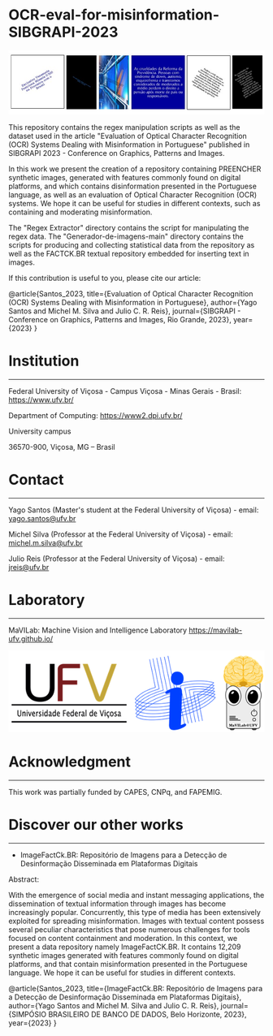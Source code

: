 # OCR-eval-for-misinformation-SIBGRAPI-2023
![alt text](https://github.com/MaVILab-UFV/OCR-eval-for-misinformation-SIBGRAPI-2023/blob/main/Illustrations%20for%20the%20readme/Exemplos.jpg?raw=true)

This repository contains the regex manipulation scripts as well as the dataset used in the article "Evaluation of Optical Character Recognition (OCR) Systems Dealing with Misinformation in Portuguese" published in SIBGRAPI 2023 - Conference on Graphics, Patterns and Images.

In this work we present the creation of a repository containing PREENCHER synthetic images, generated with features commonly found on digital platforms, and which contains disinformation presented in the Portuguese language, as well as an evaluation of Optical Character Recognition (OCR) systems. We hope it can be useful for studies in different contexts, such as containing and moderating misinformation.

The "Regex Extractor" directory contains the script for manipulating the regex data. The "Generador-de-imagens-main" directory contains the scripts for producing and collecting statistical data from the repository as well as the FACTCK.BR textual repository embedded for inserting text in images.

If this contribution is useful to you, please cite our article:

@article{Santos_2023, title={Evaluation of Optical Character Recognition (OCR) Systems Dealing with Misinformation in Portuguese}, author={Yago Santos and Michel M. Silva and Julio C. R. Reis}, journal={SIBGRAPI - Conference on Graphics, Patterns and Images, Rio Grande, 2023}, year={2023} }

# Institution
_________________________________________________________________________________________________
Federal University of Viçosa - Campus Viçosa - Minas Gerais - Brasil: https://www.ufv.br/

Department of Computing: https://www2.dpi.ufv.br/

University campus

36570-900, Viçosa, MG – Brasil

# Contact
_________________________________________________________________________________________________
Yago Santos (Master's student at the Federal University of Viçosa) - email: yago.santos@ufv.br

Michel Silva (Professor at the Federal University of Viçosa) - email: michel.m.silva@ufv.br

Julio Reis (Professor at the Federal University of Viçosa) - email: jreis@ufv.br

# Laboratory
_________________________________________________________________________________________________
MaVILab: Machine Vision and Intelligence Laboratory https://mavilab-ufv.github.io/

![alt text](https://github.com/MaVILab-UFV/OCR-eval-for-misinformation-SIBGRAPI-2023/blob/main/Illustrations%20for%20the%20readme/Logomarcas.png?raw=true)

# Acknowledgment
_________________________________________________________________________________________________
This work was partially funded by CAPES, CNPq, and FAPEMIG.

# Discover our other works
_________________________________________________________________________________________________
* ImageFactCk.BR: Repositório de Imagens para a Detecção de Desinformação Disseminada em Plataformas Digitais

Abstract:

With the emergence of social media and instant messaging applications, the dissemination of textual information through images has become increasingly popular. Concurrently, this type of media has been extensively exploited for spreading misinformation. Images with textual content possess several peculiar characteristics that pose numerous challenges for tools focused on content containment and moderation. In this context, we present a data repository namely ImageFactCK.BR. It contains 12,209 synthetic images generated with features commonly found on digital platforms, and that contain misinformation presented in the Portuguese language. We hope it can be useful for studies in different contexts.

@article{Santos_2023,
  title={ImageFactCk.BR: Repositório de 
  Imagens para a Detecção de Desinformação Disseminada em Plataformas Digitais},
  author={Yago Santos and Michel M. Silva and Julio C. R. Reis},
  journal={SIMPÓSIO BRASILEIRO DE BANCO DE DADOS, Belo Horizonte, 2023},
  year={2023}
}
